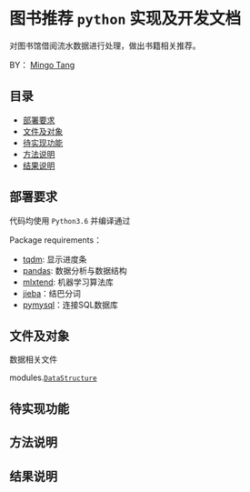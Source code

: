 # 图书推荐 `python` 实现及开发文档

对图书馆借阅流水数据进行处理，做出书籍相关推荐。

BY： [Mingo Tang](mailto:mtang024@163.com)


## 目录

- [部署要求](#running_requirements)
- [文件及对象](#file_and_objects)
- [待实现功能](#unrealized_funcs)
- [方法说明](#pyfile_comment)
- [结果说明](#result_comment)


## 部署要求<a id='running_requirements'></a>

代码均使用 `Python3.6` 并编译通过

Package requirements：

- [tqdm](https://github.com/tqdm/tqdm): 显示进度条
- [pandas](https://github.com/pandas-dev/pandas): 数据分析与数据结构
- [mlxtend](https://github.com/rasbt/mlxtend): 机器学习算法库
- [jieba](https://github.com/fxsjy/jieba)：结巴分词
- [pymysql](https://github.com/PyMySQL/PyMySQL)：连接SQL数据库


## 文件及对象<a id='file_and_objects'></a>

数据相关文件

modules.<u>`DataStructure`</u>



## 待实现功能<a id='unrealized_funcs'></a>



## 方法说明<a id='pyfile_comment'></a>



## 结果说明<a id='result_comment'></a>
